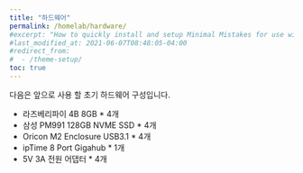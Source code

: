 ```yaml
---
title: "하드웨어"
permalink: /homelab/hardware/
#excerpt: "How to quickly install and setup Minimal Mistakes for use with GitHub Pages."
#last_modified_at: 2021-06-07T08:48:05-04:00
#redirect_from:
#  - /theme-setup/
toc: true
---
```


다음은 앞으로 사용 할 초기 하드웨어 구성입니다.

- 라즈베리파이 4B 8GB * 4개
- 삼성 PM991 128GB NVME SSD * 4개
- Oricon M2 Enclosure USB3.1 * 4개
- ipTime 8 Port Gigahub * 1개
- 5V 3A 전원 어댑터 * 4개